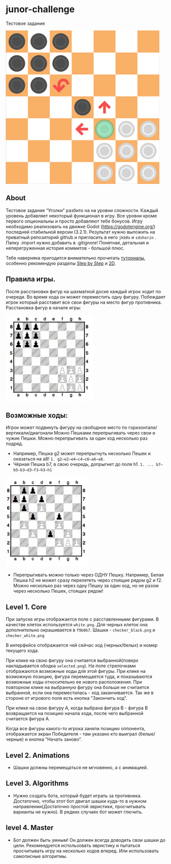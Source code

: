 # junor-challenge
Тестовое задание

![Game result](task_png/game_result.png)

## About
Тестовое задание “Уголки” разбито на на уровни сложности. Каждый уровень добавляет некоторый функционал в игру. Все уровни кроме первого опциональны и просто добавляют тебе бонусов. 
Игру необходимо реализовать на движке Godot (https://godotengine.org/) последней стабильной версии (3.2.1).
Результат нужно выложить на приватный репозиторий github и пригласить в него `jkb0o` и `sdshorin` . Папку .import нужно добавить в .gitignore! Понятная, детальная и неперегруженная история коммитов - большой плюс.

Тебе наверняка пригодится внимательно прочитать [туториалы](http://docs.godotengine.org/en/stable/), особенно рекомендую разделы [Step by Step](http://docs.godotengine.org/en/stable/getting_started/step_by_step/index.html) и [2D](http://docs.godotengine.org/en/stable/tutorials/2d/index.html).

## Правила игры.
После расстановки фигур на шахматной доске каждый игрок ходит по очереди. Во время хода он может переместить одну фигуру. Побеждает игрок который расставит все свои фигуры на место фигур противника. 
Расстановка фигур в начале игры:

![example_1](task_png/example_1.jpg)


## Возможные ходы:
Игрок может подвинуть фигуру на свободное место по горизонтали/вертикали/диагонали
Можно Пешками перепрыгивать через свои и чужие Пешки. Можно перепрыгивать за один ход несколько раз подряд.
- Например, Пешка g2 может перепрыгнуть несколько Пешек и оказаться на а8!
			`1. g2–e2–е4–с4–с6–а6–а8.`
- Чёрная Пешка b7, в свою очередь, допрыгнет до поля h1.
			`1. ... b7–b5–b3–d3–f3–h3–h1`

![example_2](task_png/example_2.jpg)

- Перепрыгивать можно только через ОДНУ Пешку. Например, Белая Пешка h2 не может сразу перелететь через cтоящие рядом g2 и f2. Можно несколько раз через одну Пешку за один ход, но не разом через несколько Пешек, стоящих рядом!


## Level 1. Core

При запуске игры отображается поле с расставленными фигурами.
В качестве клеток используется `white.png`. Для черных клеток она дополнительно окрашивается в `f9b067`.
Шашки - `checker_black.png` и `checker_white.png`

В интерфейсе отображается чей сейчас ход (черных/белых) и номер текущего хода.

При клике на свою фигуру она считается выбранной(поверх накладывается ободка `selected.png`). На поле стрелочками отображаются возможные ходы для этой фигуры. При клике на возможную позицию, фигура перемещается туда, и показываются возможные ходы относительно ее нового расположения. При повторном клике на выбранную фигуру она больше не считается выбранной, если она переместилась - ход заканчивается. Так же в стороне от игрового поля есть кнопка "Закончить ход".

При клике на свою фигуру A, когда выбрана фигура B - фигура B возвращается на позицию начала хода, после чего выбранной считается фигура A.

Когда все фигуры какого-то игрока заняли позицию оппонента, отображается экран Победителя - там указано кто выиграл (белые/черные) и кнопка “Начать заново”.


## Level 2. Animations
- Шашки должны перемещаться не мгновенно, а с анимацией.

## Level 3. Algorithms
- Нужно создать бота, который будет играть за противника. Достаточно, чтобы этот бот двигал шашки куда-то в нужном направлении(Достаточно простой эвристики, просчитывать варианты не нужно). В редких случаях бот может глючить.

## level 4. Master
- Бот должен быть умным! Он должен всегда доводить свои шашки до цели. Рекомендуется использовать эвристику и пытаться просчитывать игру на несколько ходов вперед. Или использовать самописные алгоритмы.
